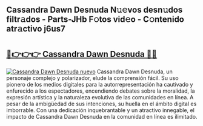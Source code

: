 ## Cassandra Dawn Desnuda N𝚞𝚎vos desn𝚞dos filtr𝚊dos - Parts-JHb F𝚘tos vid𝚎o - C𝚘ntenido atr𝚊ctivo j6us7

# <h2><a href="http://mb358y8.tromn.icu/?c=Cassandra+Dawn+Desnuda">🔗👉👉👉 Cassandra Dawn Desnuda 🔗🔗</a></h2>

[![Cassandra Dawn Desnuda nuevo](https://i.imgur.com/pEAQMta.gif)](http://mb358y8.tromn.icu/?c=Cassandra+Dawn+Desnuda)
Cassandra Dawn Desnuda, un personaje complejo y polarizador, elude la comprensión fácil. Su uso pionero de los medios digitales para la autorrepresentación ha cautivado y enfurecido a los espectadores, encendiendo debates sobre la moralidad, la expresión artística y la naturaleza evolutiva de las comunidades en línea. A pesar de la ambigüedad de sus intenciones, su huella en el ámbito digital es imborrable. Con una dedicación inquebrantable y un atractivo innegable, el impacto de Cassandra Dawn Desnuda en la comunidad en línea es ilimitado.
